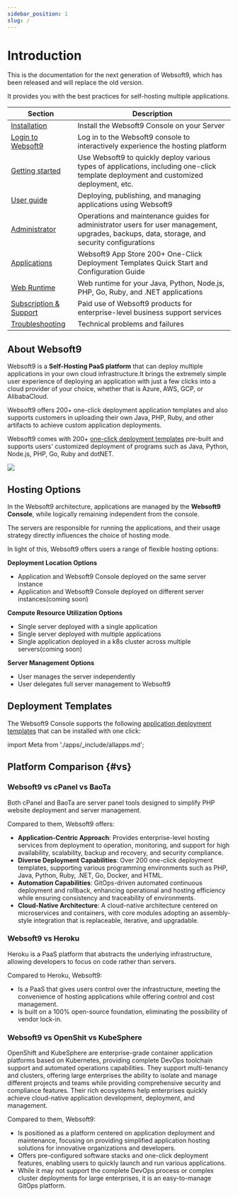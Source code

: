 ```yaml
---
sidebar_position: 1
slug: /
---
```


# Introduction

This is the documentation for the next generation of Websoft9, which has been released and will replace the old version.  

It provides you with the best practices for self-hosting multiple applications.

| Section              | Description                                                     |
| ----------------- | -------------------------------------------------------- |
| [Installation](./install) | Install the Websoft9 Console on your Server |
| [Login to Websoft9](./login-console)   |  Log in to the Websoft9 console to interactively experience the hosting platform  |
| [Getting started](./starter)   |  Use Websoft9 to quickly deploy various types of applications, including one-click template deployment and customized deployment, etc.  |
| [User guide](./guide)   | Deploying, publishing, and managing applications using Websoft9  |
| [Administrator](./admin)   |  Operations and maintenance guides for administrator users for user management, upgrades, backups, data, storage, and security configurations  |
| [Applications](./apps) |  Websoft9 App Store 200+ One-Click Deployment Templates Quick Start and Configuration Guide  |
| [Web Runtime](./runtime) |  Web runtime for your Java, Python, Node.js, PHP, Go, Ruby, and .NET applications  |
| [Subscription & Support](./business)   |  Paid use of Websoft9 products for enterprise-level business support services |
| [Troubleshooting](./faq)        |  Technical problems and failures   |

## About Websoft9

Websoft9 is a **Self-Hosting PaaS platform** that can deploy multiple applications in your own cloud infrastructure.It brings the extremely simple user experience of deploying an application with just a few clicks into a cloud provider of your choice, whether that is Azure, AWS, GCP, or AlibabaCloud. 

Websoft9 offers 200+ one-click deployment application templates and also supports customers in uploading their own Java, PHP, Ruby, and other artifacts to achieve custom application deployments.

Websoft9 comes with 200+ [one-click deployment templates](https://www.websoft9.com/apps) pre-built and supports users' customized deployment of programs such as Java, Python, Node.js, PHP, Go, Ruby and dotNET.

![](/img/websoft9-dashboard.png)


## Hosting Options

In the Websoft9 architecture, applications are managed by the **Websoft9 Console**, while logically remaining independent from the console.     

The servers are responsible for running the applications, and their usage strategy directly influences the choice of hosting mode.  

In light of this, Websoft9 offers users a range of flexible hosting options:  

**Deployment Location Options**    

- Application and Websoft9 Console deployed on the same server instance  
- Application and Websoft9 Console deployed on different server instances(coming soon)  

**Compute Resource Utilization Options**    

- Single server deployed with a single application
- Single server deployed with multiple applications
- Single application deployed in a k8s cluster across multiple servers(coming soon)

**Server Management Options**   

- User manages the server independently
- User delegates full server management to Websoft9

## Deployment Templates

The Websoft9 Console supports the following [application deployment templates](./apps) that can be installed with one click:

import Meta from './apps/_include/allapps.md';

<Meta name="meta" />

## Platform Comparison {#vs}

### Websoft9 vs cPanel vs BaoTa

Both cPanel and BaoTa are server panel tools designed to simplify PHP website deployment and server management.  

Compared to them, Websoft9 offers:

- **Application-Centric Approach**: Provides enterprise-level hosting services from deployment to operation, monitoring, and support for high availability, scalability, backup and recovery, and security compliance.  
- **Diverse Deployment Capabilities**: Over 200 one-click deployment templates, supporting various programming environments such as PHP, Java, Python, Ruby, .NET, Go, Docker, and HTML.  
- **Automation Capabilities**: GitOps-driven automated continuous deployment and rollback, enhancing operational and hosting efficiency while ensuring consistency and traceability of environments.  
- **Cloud-Native Architecture**: A cloud-native architecture centered on microservices and containers, with core modules adopting an assembly-style integration that is replaceable, iterative, and upgradable.  

### Websoft9 vs Heroku

Heroku is a PaaS platform that abstracts the underlying infrastructure, allowing developers to focus on code rather than servers. 

Compared to Heroku, Websoft9:

- Is a PaaS that gives users control over the infrastructure, meeting the convenience of hosting applications while offering control and cost management.
- Is built on a 100% open-source foundation, eliminating the possibility of vendor lock-in.

### Websoft9 vs OpenShit vs KubeSphere

OpenShift and KubeSphere are enterprise-grade container application platforms based on Kubernetes, providing complete DevOps toolchain support and automated operations capabilities. They support multi-tenancy and clusters, offering large enterprises the ability to isolate and manage different projects and teams while providing comprehensive security and compliance features. Their rich ecosystems help enterprises quickly achieve cloud-native application development, deployment, and management. 

Compared to them, Websoft9:

   - Is positioned as a platform centered on application deployment and maintenance, focusing on providing simplified application hosting solutions for innovative organizations and developers.  
   - Offers pre-configured software stacks and one-click deployment features, enabling users to quickly launch and run various applications.  
   - While it may not support the complete DevOps process or complex cluster deployments for large enterprises, it is an easy-to-manage GitOps platform.
